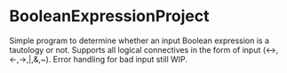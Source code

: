 # BooleanExpressionProject
Simple program to determine whether an input Boolean expression is a tautology or not. Supports all logical connectives in the form of input (<->,<-,->,|,&,~). Error handling for bad input still WIP.
